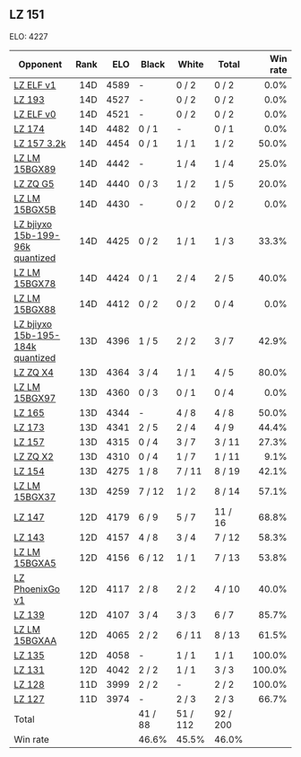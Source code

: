 ## LZ 151 ##

ELO: 4227

Opponent | Rank | ELO | Black | White | Total | Win rate
---------|-----:|----:|-------|-------|-------|-------:
[LZ ELF v1](LZ%20ELF%20v1.md) | 14D | 4589 | - | 0 / 2 | 0 / 2 | 0.0%
[LZ 193](LZ%20193.md) | 14D | 4527 | - | 0 / 2 | 0 / 2 | 0.0%
[LZ ELF v0](LZ%20ELF%20v0.md) | 14D | 4521 | - | 0 / 2 | 0 / 2 | 0.0%
[LZ 174](LZ%20174.md) | 14D | 4482 | 0 / 1 | - | 0 / 1 | 0.0%
[LZ 157 3.2k](LZ%20157%203.2k.md) | 14D | 4454 | 0 / 1 | 1 / 1 | 1 / 2 | 50.0%
[LZ LM 15BGX89](LZ%20LM%2015BGX89.md) | 14D | 4442 | - | 1 / 4 | 1 / 4 | 25.0%
[LZ ZQ G5](LZ%20ZQ%20G5.md) | 14D | 4440 | 0 / 3 | 1 / 2 | 1 / 5 | 20.0%
[LZ LM 15BGX5B](LZ%20LM%2015BGX5B.md) | 14D | 4430 | - | 0 / 2 | 0 / 2 | 0.0%
[LZ bjiyxo 15b-199-96k quantized](LZ%20bjiyxo%2015b-199-96k%20quantized.md) | 14D | 4425 | 0 / 2 | 1 / 1 | 1 / 3 | 33.3%
[LZ LM 15BGX78](LZ%20LM%2015BGX78.md) | 14D | 4424 | 0 / 1 | 2 / 4 | 2 / 5 | 40.0%
[LZ LM 15BGX88](LZ%20LM%2015BGX88.md) | 14D | 4412 | 0 / 2 | 0 / 2 | 0 / 4 | 0.0%
[LZ bjiyxo 15b-195-184k quantized](LZ%20bjiyxo%2015b-195-184k%20quantized.md) | 13D | 4396 | 1 / 5 | 2 / 2 | 3 / 7 | 42.9%
[LZ ZQ X4](LZ%20ZQ%20X4.md) | 13D | 4364 | 3 / 4 | 1 / 1 | 4 / 5 | 80.0%
[LZ LM 15BGX97](LZ%20LM%2015BGX97.md) | 13D | 4360 | 0 / 3 | 0 / 1 | 0 / 4 | 0.0%
[LZ 165](LZ%20165.md) | 13D | 4344 | - | 4 / 8 | 4 / 8 | 50.0%
[LZ 173](LZ%20173.md) | 13D | 4341 | 2 / 5 | 2 / 4 | 4 / 9 | 44.4%
[LZ 157](LZ%20157.md) | 13D | 4315 | 0 / 4 | 3 / 7 | 3 / 11 | 27.3%
[LZ ZQ X2](LZ%20ZQ%20X2.md) | 13D | 4310 | 0 / 4 | 1 / 7 | 1 / 11 | 9.1%
[LZ 154](LZ%20154.md) | 13D | 4275 | 1 / 8 | 7 / 11 | 8 / 19 | 42.1%
[LZ LM 15BGX37](LZ%20LM%2015BGX37.md) | 13D | 4259 | 7 / 12 | 1 / 2 | 8 / 14 | 57.1%
[LZ 147](LZ%20147.md) | 12D | 4179 | 6 / 9 | 5 / 7 | 11 / 16 | 68.8%
[LZ 143](LZ%20143.md) | 12D | 4157 | 4 / 8 | 3 / 4 | 7 / 12 | 58.3%
[LZ LM 15BGXA5](LZ%20LM%2015BGXA5.md) | 12D | 4156 | 6 / 12 | 1 / 1 | 7 / 13 | 53.8%
[LZ PhoenixGo v1](LZ%20PhoenixGo%20v1.md) | 12D | 4117 | 2 / 8 | 2 / 2 | 4 / 10 | 40.0%
[LZ 139](LZ%20139.md) | 12D | 4107 | 3 / 4 | 3 / 3 | 6 / 7 | 85.7%
[LZ LM 15BGXAA](LZ%20LM%2015BGXAA.md) | 12D | 4065 | 2 / 2 | 6 / 11 | 8 / 13 | 61.5%
[LZ 135](LZ%20135.md) | 12D | 4058 | - | 1 / 1 | 1 / 1 | 100.0%
[LZ 131](LZ%20131.md) | 12D | 4042 | 2 / 2 | 1 / 1 | 3 / 3 | 100.0%
[LZ 128](LZ%20128.md) | 11D | 3999 | 2 / 2 | - | 2 / 2 | 100.0%
[LZ 127](LZ%20127.md) | 11D | 3974 | - | 2 / 3 | 2 / 3 | 66.7%
Total | | | 41 / 88 | 51 / 112 | 92 / 200 | 
Win rate| | | 46.6% | 45.5% | 46.0% | 
